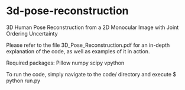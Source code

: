 # 3d-pose-reconstruction
3D Human Pose Reconstruction from a 2D Monocular Image with Joint Ordering Uncertainty

Please refer to the file 3D_Pose_Reconstruction.pdf for an in-depth explanation of the code, as well as examples of it in action.

Required packages:
Pillow
numpy
scipy
vpython

To run the code, simply navigate to the code/ directory and execute
$ python run.py
